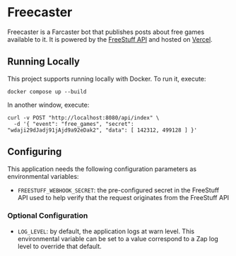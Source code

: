# Freecaster

Freecaster is a Farcaster bot that publishes posts about free games available to it. It is powered by the [FreeStuff API](https://docs.freestuffbot.xyz/) and hosted on [Vercel](https://vercel.com).

## Running Locally

This project supports running locally with Docker. To run it, execute:

```
docker compose up --build
```

In another window, execute:

```
curl -v POST "http://localhost:8080/api/index" \
  -d '{ "event": "free_games", "secret": "wdaji29dJadj91jAjd9a92eDak2", "data": [ 142312, 499128 ] }'
```

## Configuring

This application needs the following configuration parameters as environmental variables:

* `FREESTUFF_WEBHOOK_SECRET`: the pre-configured secret in the FreeStuff API used to help verify that the request originates from the FreeStuff API

### Optional Configuration

* `LOG_LEVEL`: by default, the application logs at warn level. This environmental variable can be set to a value correspond to a Zap log level to override that default.